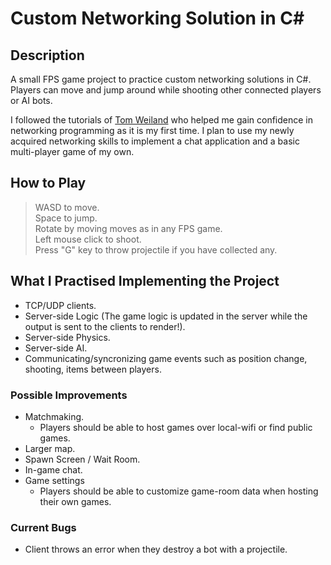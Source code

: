 # Custom Networking Solution in C#
## Description
A small FPS game project to practice custom networking solutions in C#. Players can move and jump around while shooting other connected players or AI bots.

I followed the tutorials of [Tom Weiland](https://www.youtube.com/c/TomWeiland/featured) who helped me gain confidence in networking programming as it is my first time. I plan to use my newly acquired networking skills to implement a chat application and a basic multi-player game of my own.

## How to Play
> WASD to move.\
> Space to jump.\
> Rotate by moving moves as in any FPS game.\
> Left mouse click to shoot.\
> Press "G" key to throw projectile if you have collected any.

## What I Practised Implementing the Project
* TCP/UDP clients.
* Server-side Logic (The game logic is updated in the server while the output is sent to the clients to render!).
* Server-side Physics.
* Server-side AI.
* Communicating/syncronizing game events such as position change, shooting, items between players.

### Possible Improvements
* Matchmaking.
    *  Players should be able to host games over local-wifi or find public games.
* Larger map.
* Spawn Screen / Wait Room.
* In-game chat.
* Game settings
    *  Players should be able to customize game-room data when hosting their own games.

### Current Bugs
* Client throws an error when they destroy a bot with a projectile.


